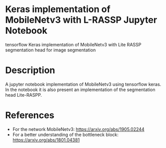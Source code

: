 # Keras implementation of MobileNetv3 with L-RASSP Jupyter Notebook
tensorflow Keras implementation of MobileNetv3 with  Lite RASSP segmentation head for image segmentation 


# Description
A jupyter notebook implementation of MobileNetv3 using tensorflow keras. In the notebook it is also present an implementation of the segmentation head Lite-RASPP.

# References
- For the network MobileNetv3: https://arxiv.org/abs/1905.02244
- For a better understanding of the bottleneck block: https://arxiv.org/abs/1801.04381 
